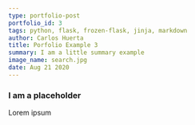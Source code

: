 ```yaml
---
type: portfolio-post
portfolio_id: 3
tags: python, flask, frozen-flask, jinja, markdown
author: Carlos Huerta 
title: Porfolio Example 3
summary: I am a little summary example
image_name: search.jpg
date: Aug 21 2020
---
```

### I am a placeholder
Lorem ipsum

